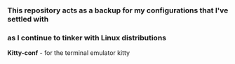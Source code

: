 ### This repository acts as a backup for my configurations that I've settled with
### as I continue to tinker with Linux distributions

**Kitty-conf** - for the terminal emulator kitty 
